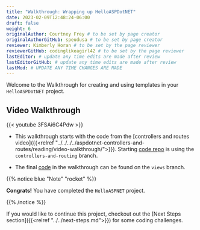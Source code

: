 ```yaml
---
title: "Walkthrough: Wrapping up HelloASPDotNET"
date: 2023-02-09T12:48:24-06:00
draft: false
weight: 6
originalAuthor: Courtney Frey # to be set by page creator
originalAuthorGitHub: speudusa # to be set by page creator
reviewer: Kimberly Horan # to be set by the page reviewer
reviewerGitHub: codinglikeagirl42 # to be set by the page reviewer
lastEditor: # update any time edits are made after review
lastEditorGitHub: # update any time edits are made after review
lastMod: # UPDATE ANY TIME CHANGES ARE MADE
---
```


Welcome to the Walkthrough for creating and using templates in your `HelloASPDotNET` project.  

## Video Walkthrough
{{< youtube 3FSAi6C4Pdw  >}} 

- This walkthrough starts with the code from the [controllers and routes video]({{<relref "../../../../aspdotnet-controllers-and-routes/reading/video-walkthrough/">}}).  Starting [code repo](https://github.com/LaunchCodeEducation/HelloASPDotNET/tree/controllers-and-routing) is using the `controllers-and-routing` branch.

- The final [code](https://github.com/LaunchCodeEducation/HelloASPDotNET/tree/views) in the walkthrough can be found on the `views` branch.

{{% notice blue "Note" "rocket" %}}

**Congrats!** You have completed the `HelloASPNET` project.

{{% /notice %}}

If you would like to continue this project, checkout out the [Next Steps section]({{<relref "../../next-steps.md">}}) for some coding challenges.

